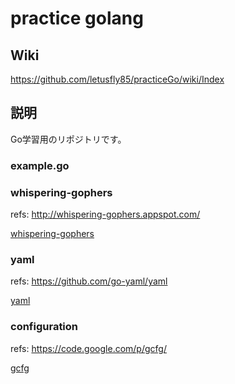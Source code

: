 # practice golang

## Wiki


https://github.com/letusfly85/practiceGo/wiki/Index

## 説明

Go学習用のリポジトリです。


### example.go

### whispering-gophers

refs: http://whispering-gophers.appspot.com/

[whispering-gophers](whispering-gophers/README.md)

### yaml

refs: https://github.com/go-yaml/yaml

[yaml](yaml/README.md)


### configuration

refs: https://code.google.com/p/gcfg/

[gcfg](gcfg/README.md)

